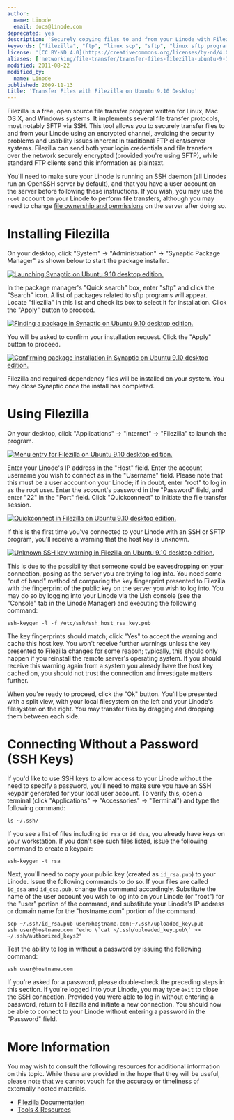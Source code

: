 ```yaml
---
author:
  name: Linode
  email: docs@linode.com
deprecated: yes
description: 'Securely copying files to and from your Linode with Filezilla, a free and open source file transfer client for Linux desktop systems.'
keywords: ["filezilla", "ftp", "linux scp", "sftp", "linux sftp program", "linux ftp"]
license: '[CC BY-ND 4.0](https://creativecommons.org/licenses/by-nd/4.0)'
aliases: ['networking/file-transfer/transfer-files-filezilla-ubuntu-9-10/']
modified: 2011-08-22
modified_by:
  name: Linode
published: 2009-11-13
title: 'Transfer Files with Filezilla on Ubuntu 9.10 Desktop'
---
```


Filezilla is a free, open source file transfer program written for Linux, Mac OS X, and Windows systems. It implements several file transfer protocols, most notably SFTP via SSH. This tool allows you to securely transfer files to and from your Linode using an encrypted channel, avoiding the security problems and usability issues inherent in traditional FTP client/server systems. Filezilla can send both your login credentials and file transfers over the network securely encrypted (provided you're using SFTP), while standard FTP clients send this information as plaintext.

You'll need to make sure your Linode is running an SSH daemon (all Linodes run an OpenSSH server by default), and that you have a user account on the server before following these instructions. If you wish, you may use the `root` account on your Linode to perform file transfers, although you may need to change [file ownership and permissions](/docs/tools-reference/linux-users-and-groups) on the server after doing so.

# Installing Filezilla

On your desktop, click "System" -\> "Administration" -\> "Synaptic Package Manager" as shown below to start the package installer.

[![Launching Synaptic on Ubuntu 9.10 desktop edition.](179-filezilla-ubuntu-synaptic.png)](179-filezilla-ubuntu-synaptic.png)

In the package manager's "Quick search" box, enter "sftp" and click the "Search" icon. A list of packages related to sftp programs will appear. Locate "filezilla" in this list and check its box to select it for installation. Click the "Apply" button to proceed.

[![Finding a package in Synaptic on Ubuntu 9.10 desktop edition.](180-filezilla-ubuntu-selected.png)](180-filezilla-ubuntu-selected.png)

You will be asked to confirm your installation request. Click the "Apply" button to proceed.

[![Confirming package installation in Synaptic on Ubuntu 9.10 desktop edition.](181-filezilla-ubuntu-apply.png)](181-filezilla-ubuntu-apply.png)

Filezilla and required dependency files will be installed on your system. You may close Synaptic once the install has completed.

# Using Filezilla

On your desktop, click "Applications" -\> "Internet" -\> "Filezilla" to launch the program.

[![Menu entry for Filezilla on Ubuntu 9.10 desktop edition.](182-filezilla-ubuntu-menu-entry.png)](182-filezilla-ubuntu-menu-entry.png)

Enter your Linode's IP address in the "Host" field. Enter the account username you wish to connect as in the "Username" field. Please note that this must be a user account on your Linode; if in doubt, enter "root" to log in as the root user. Enter the account's password in the "Password" field, and enter "22" in the "Port" field. Click "Quickconnect" to initiate the file transfer session.

[![Quickconnect in Filezilla on Ubuntu 9.10 desktop edition.](183-filezilla-ubuntu-quick-connect.png)](183-filezilla-ubuntu-quick-connect.png)

If this is the first time you've connected to your Linode with an SSH or SFTP program, you'll receive a warning that the host key is unknown.

[![Unknown SSH key warning in Filezilla on Ubuntu 9.10 desktop edition.](184-filezilla-ubuntu-unknown-key.png)](184-filezilla-ubuntu-unknown-key.png)

This is due to the possibility that someone could be eavesdropping on your connection, posing as the server you are trying to log into. You need some "out of band" method of comparing the key fingerprint presented to Filezilla with the fingerprint of the public key on the server you wish to log into. You may do so by logging into your Linode via the Lish console (see the "Console" tab in the Linode Manager) and executing the following command:

    ssh-keygen -l -f /etc/ssh/ssh_host_rsa_key.pub

The key fingerprints should match; click "Yes" to accept the warning and cache this host key. You won't receive further warnings unless the key presented to Filezilla changes for some reason; typically, this should only happen if you reinstall the remote server's operating system. If you should receive this warning again from a system you already have the host key cached on, you should not trust the connection and investigate matters further.

When you're ready to proceed, click the "Ok" button. You'll be presented with a split view, with your local filesystem on the left and your Linode's filesystem on the right. You may transfer files by dragging and dropping them between each side.

# Connecting Without a Password (SSH Keys)

If you'd like to use SSH keys to allow access to your Linode without the need to specify a password, you'll need to make sure you have an SSH keypair generated for your local user account. To verify this, open a terminal (click "Applications" -\> "Accessories" -\> "Terminal") and type the following command:

    ls ~/.ssh/

If you see a list of files including `id_rsa` or `id_dsa`, you already have keys on your workstation. If you don't see such files listed, issue the following command to create a keypair:

    ssh-keygen -t rsa

Next, you'll need to copy your public key (created as `id_rsa.pub`) to your Linode. Issue the following commands to do so. If your files are called `id_dsa` and `id_dsa.pub`, change the command accordingly. Substitute the name of the user account you wish to log into on your Linode (or "root") for the "user" portion of the command, and substitute your Linode's IP address or domain name for the "hostname.com" portion of the command.

    scp ~/.ssh/id_rsa.pub user@hostname.com:~/.ssh/uploaded_key.pub
    ssh user@hostname.com "echo \`cat ~/.ssh/uploaded_key.pub\` >> ~/.ssh/authorized_keys2"

Test the ability to log in without a password by issuing the following command:

    ssh user@hostname.com

If you're asked for a password, please double-check the preceding steps in this section. If you're logged into your Linode, you may type `exit` to close the SSH connection. Provided you were able to log in without entering a password, return to Filezilla and initiate a new connection. You should now be able to connect to your Linode without entering a password in the "Password" field.

# More Information

You may wish to consult the following resources for additional information on this topic. While these are provided in the hope that they will be useful, please note that we cannot vouch for the accuracy or timeliness of externally hosted materials.

- [Filezilla Documentation](http://wiki.filezilla-project.org/Documentation)
- [Tools & Resources](/docs/tools-reference/)



